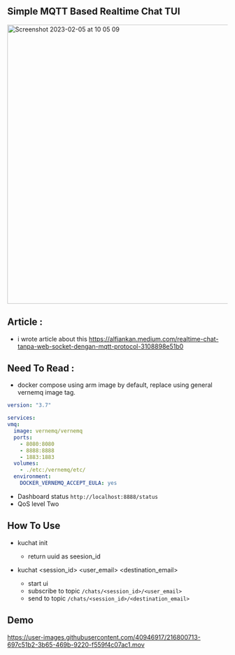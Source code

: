 ## Simple MQTT Based Realtime Chat TUI

<img width="638" alt="Screenshot 2023-02-05 at 10 05 09" src="https://user-images.githubusercontent.com/40946917/216800041-41c99693-5b7f-41b1-9e24-680f0d0ede5f.png">

## Article :
  - i wrote article about this https://alfiankan.medium.com/realtime-chat-tanpa-web-socket-dengan-mqtt-protocol-3108898e51b0


## Need To Read :
  - docker compose using arm image by default, replace using general vernemq image tag.
  
  ```yaml
  version: "3.7"

services:
  vmq:
    image: vernemq/vernemq
    ports:
      - 8080:8080
      - 8888:8888
      - 1883:1883
    volumes:
      - ./etc:/vernemq/etc/
    environment:
      DOCKER_VERNEMQ_ACCEPT_EULA: yes
  ```

  - Dashboard status `http://localhost:8888/status`
  - QoS level Two

## How To Use

  - kuchat init
      - return uuid as seesion_id

  
  - kuchat <session_id> <user_email> <destination_email>
      - start ui
      - subscribe to topic `/chats/<session_id>/<user_email>`
      - send to topic `/chats/<session_id>/<destination_email>`
      
## Demo



https://user-images.githubusercontent.com/40946917/216800713-697c51b2-3b65-469b-9220-f559f4c07ac1.mov




